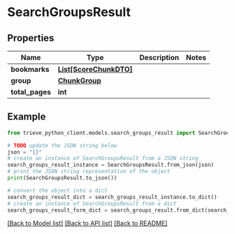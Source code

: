 # SearchGroupsResult


## Properties

Name | Type | Description | Notes
------------ | ------------- | ------------- | -------------
**bookmarks** | [**List[ScoreChunkDTO]**](ScoreChunkDTO.md) |  | 
**group** | [**ChunkGroup**](ChunkGroup.md) |  | 
**total_pages** | **int** |  | 

## Example

```python
from trieve_python_client.models.search_groups_result import SearchGroupsResult

# TODO update the JSON string below
json = "{}"
# create an instance of SearchGroupsResult from a JSON string
search_groups_result_instance = SearchGroupsResult.from_json(json)
# print the JSON string representation of the object
print(SearchGroupsResult.to_json())

# convert the object into a dict
search_groups_result_dict = search_groups_result_instance.to_dict()
# create an instance of SearchGroupsResult from a dict
search_groups_result_form_dict = search_groups_result.from_dict(search_groups_result_dict)
```
[[Back to Model list]](../README.md#documentation-for-models) [[Back to API list]](../README.md#documentation-for-api-endpoints) [[Back to README]](../README.md)


